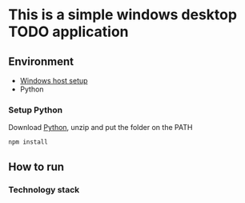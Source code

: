 # This is a simple windows desktop TODO application

## Environment
* [Windows host setup](https://crosswalk-project.org/documentation/windows/windows_host_setup.html)
* Python

### Setup Python
Download [Python](https://www.python.org/ftp/python/3.5.1/python-3.5.1-embed-amd64.zip), unzip and put the folder on the PATH


```
npm install

```

## How to run




### Technology stack

